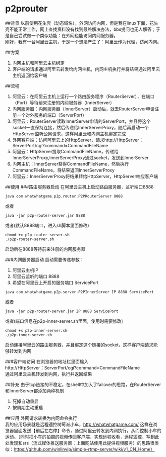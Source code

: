 # p2prouter

##背景
以前使用花生壳（动态域名），外网访问内网，但是我在linux下面，花生壳不能正常工作，网上查找资料没有找到最终解决办法，bbs提问也无人解答；于是自己尝试做一个类似功能：在外网也能访问内网服务器。  
刚好，我有一台阿里云主机，于是一个想法产生了：阿里云作为代理，访问内网。

##方案
1. 内网主机和阿里云主机绑定
2. 客户端的请求通过阿里云转发给内网主机，内网主机执行并将结果通过阿里云主机返回给客户端

##流程
1. 阿里云：在阿里云主机上运行一个路由服务程序（RouterServer），在端口（Port）等待前来注册的内网服务器（InnerServer）
2. 内网服务器：内网服务器（InnerServer）启动后，就去RouterServer申请注册一个对外服务的端口（ServerPort）
3. 阿里云：RouterServer读取InnerServer申请的ServerPort，并且将这个socket一直保持连接，然后传递给InnerServerProxy，随后再启动一个HttpServer监听公网请求，这样阿里云和内网主机绑定完成
4. 外网客户端：访问阿里云上的HttpServer，请求http://HttpServer：ServerPort/cgi?command=CommandFileName
5. 阿里云：HttpServer提取CommandFileName，传递给InnerServerProxy,InnerServerProxy通过socket，发送到InnerServer
6. 内网主机：InnerServer获得CommandFileName，然后执行CommandFileName，将结果返回InnerServerProxy
7. 阿里云：InnerServerProxy将结果转给HttpServer，HttpServer响应客户端

##使用
###路由服务器启动
在阿里云主机上启动路由服务器，监听端口8888
```shell
java com.whatwhatgame.p2p.router.P2PRouterServer 8888
```
或者
```shell
java -jar p2p-router-server.jar 8888
```
或者(默认8888端口，进入sh脚本里面修改)
```shell
chmod +x p2p-router-server.sh
./p2p-router-server.sh
```
启动后在8888等待前来注册的内网服务器

###内网服务器启动
启动需要传递参数：  
1. 阿里云主机IP  
2. 阿里云监听的端口 8888  
3. 希望在阿里云上开启的服务端口 ServicePort  
```shell
java com.whatwhatgame.p2p.server.P2PInnerServer IP 8888 ServicePort
```
或者
```shell
java -jar p2p-router-server.jar IP 8888 ServicePort
```
或者(端口信息在p2p-inner-server.sh里面，使用时需要修改)
```shell
chmod +x p2p-inner-server.sh
./p2p-inner-server.sh
```
启动连接阿里云的路由服务器，并且绑定这个链接的socket，这样客户端请求能够转发到内网

###客户端访问
在浏览器的地址栏里面输入  
http://HttpServer：ServerPort/cgi?command=CommandFileName  
通过阿里云主机转发到内网，执行并返回结果  

##补充
由于tcp链接的不稳定，在shell中加入了failover的思路，在RouterServer和InnerServer都添加两种机制  
1. 死掉自动重启  
2. 按周期主动重启  

##应用
外网请求转换为内网命令执行  
我的应用场景就是远程遥控树莓派小车，http://whatwhatgame.com/   这样在浏览器里面发送【前后左右停】命令，通过阿里云转发到内网执行，从而控制小车的运动。（同时把小车的拍摄的视频传回客户端，实现远程收看，远程遥控，写到此处发现和srs（流式媒体推送服务器：上面网站使用此提供视频服务）的思路很类似：https://github.com/winlinvip/simple-rtmp-server/wiki/v1_CN_Home）

